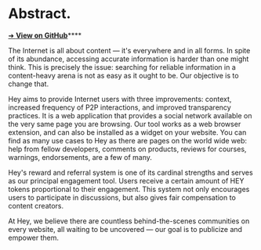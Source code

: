 # Abstract.

[➜ **View on GitHub**](https://github.com/nbstr/manifesto)\*\*\*\*

The Internet is all about content — it's everywhere and in all forms. In spite of its abundance, accessing accurate information is harder than one might think. This is precisely the issue: searching for reliable information in a content-heavy arena is not as easy as it ought to be. Our objective is to change that.

Hey aims to provide Internet users with three improvements: context, increased frequency of P2P interactions, and improved transparency practices. It is a web application that provides a social network available on the very same page you are browsing. Our tool works as a web browser extension, and can also be installed as a widget on your website. You can find as many use cases to Hey as there are pages on the world wide web: help from fellow developers, comments on products, reviews for courses, warnings, endorsements, are a few of many.

Hey's reward and referral system is one of its cardinal strengths and serves as our principal engagement tool. Users receive a certain amount of HEY tokens proportional to their engagement. This system not only encourages users to participate in discussions, but also gives fair compensation to content creators.

At Hey, we believe there are countless behind-the-scenes communities on every website, all waiting to be uncovered — our goal is to publicize and empower them.

